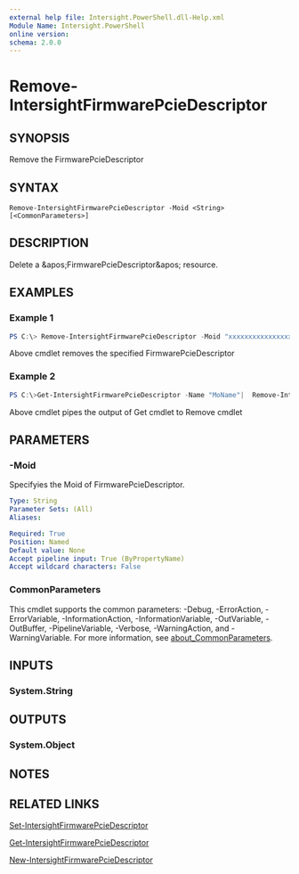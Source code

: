 ```yaml
---
external help file: Intersight.PowerShell.dll-Help.xml
Module Name: Intersight.PowerShell
online version:
schema: 2.0.0
---
```


# Remove-IntersightFirmwarePcieDescriptor

## SYNOPSIS
Remove the FirmwarePcieDescriptor

## SYNTAX

```
Remove-IntersightFirmwarePcieDescriptor -Moid <String> [<CommonParameters>]
```

## DESCRIPTION
Delete a &amp;apos;FirmwarePcieDescriptor&amp;apos; resource.

## EXAMPLES

### Example 1
```powershell
PS C:\> Remove-IntersightFirmwarePcieDescriptor -Moid "xxxxxxxxxxxxxxxxxxxxxxxxxxx"
```
Above cmdlet removes the specified FirmwarePcieDescriptor 

### Example 2
```powershell
PS C:\>Get-IntersightFirmwarePcieDescriptor -Name "MoName"|  Remove-IntersightFirmwarePcieDescriptor
```
Above cmdlet pipes the output of Get cmdlet to Remove cmdlet

## PARAMETERS

### -Moid
Specifyies the Moid of FirmwarePcieDescriptor.

```yaml
Type: String
Parameter Sets: (All)
Aliases:

Required: True
Position: Named
Default value: None
Accept pipeline input: True (ByPropertyName)
Accept wildcard characters: False
```

### CommonParameters
This cmdlet supports the common parameters: -Debug, -ErrorAction, -ErrorVariable, -InformationAction, -InformationVariable, -OutVariable, -OutBuffer, -PipelineVariable, -Verbose, -WarningAction, and -WarningVariable. For more information, see [about_CommonParameters](http://go.microsoft.com/fwlink/?LinkID=113216).

## INPUTS

### System.String

## OUTPUTS

### System.Object
## NOTES

## RELATED LINKS

[Set-IntersightFirmwarePcieDescriptor](./Set-IntersightFirmwarePcieDescriptor.md)

[Get-IntersightFirmwarePcieDescriptor](./Get-IntersightFirmwarePcieDescriptor.md)

[New-IntersightFirmwarePcieDescriptor](./New-IntersightFirmwarePcieDescriptor.md)

